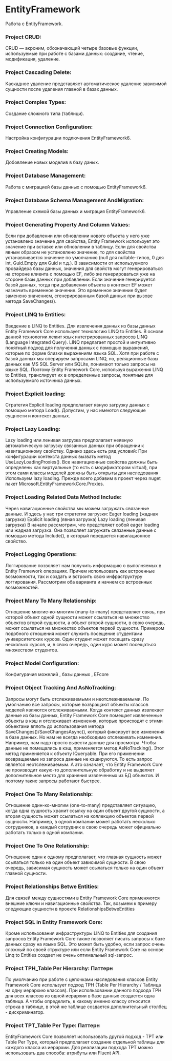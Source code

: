 # EntityFramework
Работа с EntityFramework.
### Project CRUD:
CRUD — акроним, обозначающий четыре базовые функции, используемые при работе с базами данных: создание, чтение, модификация, удаление.
### Project Cascading Delete:
Каскадное удаление представляет автоматическое удаление зависимой сущности после удаления главной в базах данных.
### Project Complex Types:
Создание сложного типа (таблици).
### Project Connection Сonfiguration:
Настройка конфигурации подлючения EntityFramework6.
### Project Creating Models:
Добовление новых моделив в базу даных.
### Project Database Management:
Работа с миграцией базы данных с помощью EntityFramework6.
### Project Database Schema Management AndMigration:
Управление схемой базы данных и миграция EntityFramework6.
### Project Generating Property And Column Values:
Если при добавлении или обновлении нового объекта у него уже установлено значение для свойства, Entity Framework использует это значение при вставке или обновлении в таблицу. Если для свойства явным образом не установлено значение, то для свойства устанавливается значение по умолчанию (null для nullable-типов, 0 для int, Guid.Empty для Guid и т.д.).
В зависимости от используемого провайдера базы данных, значения для свойств могут генерироваться на стороне клиента с помощью EF, либо же генерироваться уже на стороне базы данных при добавлении. Если значение генерируется базой данных, тогда при добавлении объекта в контекст EF может назначить временное значение. Это временное значение будет заменено значением, сгенерированным базой данных при вызове метода SaveChanges().
### Project LINQ to Entities:
Введение в LINQ to Entities. Для извлечения данных из базы данных Entity Framework Core использует технологию LINQ to Entities. В основе данной технологии лежит язык интегрированных запросов LINQ (Language Integrated Query). LINQ предлагает простой и интуитивно понятный подход для получения данных с помощью выражений, которые по форме близки выражениям языка SQL.
Хотя при работе с базой данных мы оперируем запросами LINQ, но, реляционные базы данных как MS SQL Server или SQLite, понимают только запросы на языке SQL. Поэтому Entity Framework Core, используя выражения LINQ to Entities, транслирует их в определенные запросы, понятные для используемого источника данных.
### Project Explicit loading:
Стратегия Explicit loading предполагает явную загрузку данных с помощью метода Load(). Допустим, у нас имеются следующие сущности и контекст данных.
### Project Lazy Loading:
Lazy loading или ленивая загрузка предполагает неявную автоматическую загрузку связанных данных при обращении к навигационному свойству. Однако здесь есть ряд условий:
При конфигурации контекста данных вызвать метод UseLazyLoadingProxies().
Все навигационные свойства должны быть определены как виртуальные (то есть с модификатором virtual), при этом сами классы моделей должны быть открыты для наследования
Используем lazy loading. Прежде всего добавим в проект через nuget пакет Microsoft.EntityFrameworkCore.Proxies.
### Project Loading Related Data Method Include:
Через навигационные свойства мы можем загружать связанные данные. И здесь у нас три стратегии загрузки:
Eager loading (жадная загрузка)
Explicit loading (явная загрузка)
Lazy loading (ленивая загрузка)
В начале рассмотрим, что предствляет собой eager loading или жадная загрузка. Она позволяет загружать связанные данные с помощью метода Include(), в который передается навигационное свойство.
### Project Logging Operations:
Логгирование позволяет нам получить информацию о выполняемых в Entity Framework операциях. Причем использовать как встроенные возможности, так и создать и встроить свою инфраструктуру логгирования. Рассмотрим оба варианта и начнем со встроенных возможностей.
### Project Many To Many Relationship:
Отношение многие-ко-многим (many-to-many) представляет связь, при которой объект одной сущности может ссылаться на множество объектов второй сущности, а объект второй сущности, в свою очередь, может ссылаться на множество объектов первой сущности. Примером подобного отношения может служить посещение студентами университетских курсов. Один студент может посещать сразу несколько курсов, и, в свою очередь, один курс может посещаться множеством студентов.
### Project Model Configuration:
Конфигурачия можелий , базы данных , EFcore
### Project Object Tracking And AsNoTracking:
Запросы могут быть отслеживаемыми и неотслеживаемыми. По умолчанию все запросы, которые возвращают объекты классов моделей являются отслеживаемыми. Когда контекст данных извлекает данные из базы данных, Entity Framework Core помещает извлеченные объекты в кэш и отслеживает изменения, которые происходят с этими объектами вплоть до использования метода SaveChanges()/SaveChangesAsync(), который фиксирует все изменения в базе данных. Но нам не всегда необходимо отслеживать изменения. Например, нам надо просто вывести данные для просмотра.
Чтобы данные не помещались в кэш, применяется метод AsNoTracking(). Этот метод применяется к объекту IQueryable. При его применении возвращаемые из запроса данные не кэшируются. То есть запрос является неотслеживаемым. А это означает, что Entity Framework Core не производит какую-то дополнительную обработку и не выделяет дополнительное место для хранения извлеченных из БД объектов. И поэтому такие запросы работают быстрее.
### Project One To Many Relationship:
Отношение один-ко-многим (one-to-many) представляет ситуацию, когда одна сущность хранит ссылку на один объект другой сущности, а вторая сущность может ссылаться на коллекцию объектов первой сущности. Например, в одной компании может работать несколько сотрудников, а каждый сотрудник в свою очередь может официально работать только в одной компании.
### Project One To One Relationship:
Отношение один к одному предполагает, что главная сущность может ссылаться только на один объект зависимой сущности. В свою очередь, зависимая сущность может ссылаться только на один объект главной сущности.
### Project Relationships Betwe Entities:
Для связей между сущностями в Entity Framework Core применяются внешние ключи и навигационные свойства. Так, возьмем к примеру следующие сущности в проекте RelationshipsBetweEntities
### Project SQL in Entity Framework Core:
Кроме использования инфраструктуры LINQ to Entities для создания запросов Entity Framework Core также позволяет писать запросы к базе данных сразу на языке SQL. Это может быть удобно, если запрос очень сложный по своей структуре или если Entity Framework Core на основе Linq to Entities создает не очень оптимальный sql-запрос.
### Project TPH_Table Per Hierarchy: Паттерн
По умолчанию при работе с цепочками наследования классов Entity Framework Core использует подход TPH (Table Per Hierarchy / Таблица на одну иерархию классов). При использовании данного подхода TPH для всех классов из одной иерархии в базе данных создается одна таблица. А чтобы определить, к какому именно классу относится строка в таблице, в этой же таблице создается дополнительный столбец - дискриминатор.
### Project TPT_Table Per Type: Паттерн
EntityFramework Core позволяет использовать другой подход - TPT или Table Per Type, который предполагает создание отдельной таблицы для каждого класса из иерархии. Для реализации подхода TPT можно использовать два способа: атрибуты или Fluent API.
